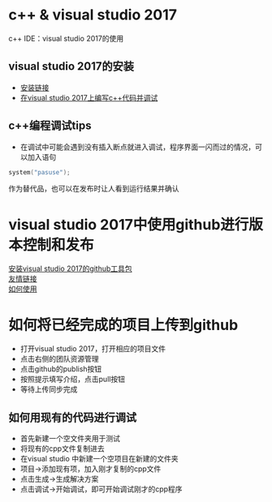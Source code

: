 # c++ & visual studio 2017
c++ IDE：visual  studio 2017的使用
## visual studio 2017的安装
* [安装链接](https://www.visualstudio.com/zh-hans/?rr=https%3A%2F%2Fwww.bing.com%2F)
* [在visual studio 2017上编写c++代码并调试](https://docs.microsoft.com/zh-cn/cpp/build/vscpp-step-1-create)
## c++编程调试tips
* 在调试中可能会遇到没有插入断点就进入调试，程序界面一闪而过的情况，可以加入语句
```c++
system("pasuse");
```
  作为替代品，也可以在发布时让人看到运行结果并确认
# visual studio 2017中使用github进行版本控制和发布
[安装visual studio 2017的github工具包](https://visualstudio.github.com/)    
[友情链接](https://github.com/github/VisualStudio)    
[如何使用](https://services.github.com/on-demand/windows/visual-studio)
# 如何将已经完成的项目上传到github
* 打开visual studio 2017，打开相应的项目文件
* 点击右侧的团队资源管理
* 点击github的publish按钮
* 按照提示填写介绍，点击pull按钮
* 等待上传同步完成
## 如何用现有的代码进行调试
* 首先新建一个空文件夹用于测试
* 将现有的cpp文件复制进去
* 在visual studio 中新建一个空项目在新建的文件夹
* 项目->添加现有项，加入刚才复制的cpp文件
* 点击生成->生成解决方案
* 点击调试->开始调试，即可开始调试刚才的cpp程序
